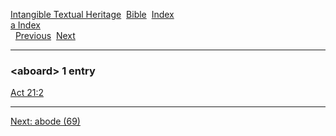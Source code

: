 [Intangible Textual Heritage](../../index)  [Bible](../index) 
[Index](index)   
[a Index](_a_)  
  [Previous](c00074)  [Next](c00076) 

------------------------------------------------------------------------

### &lt;aboard&gt; 1 entry

[Act 21:2](../kjv/act021.htm#002)  

------------------------------------------------------------------------

[Next: abode (69)](c00076)
